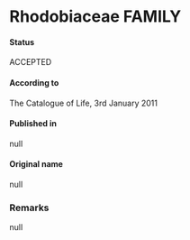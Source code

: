 # Rhodobiaceae FAMILY

#### Status
ACCEPTED

#### According to
The Catalogue of Life, 3rd January 2011

#### Published in
null

#### Original name
null

### Remarks
null
